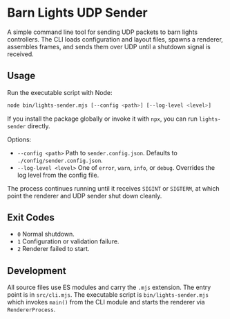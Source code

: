 # Barn Lights UDP Sender

A simple command line tool for sending UDP packets to barn lights controllers. The CLI
loads configuration and layout files, spawns a renderer, assembles frames, and sends
them over UDP until a shutdown signal is received.

## Usage

Run the executable script with Node:

```bash
node bin/lights-sender.mjs [--config <path>] [--log-level <level>]
```

If you install the package globally or invoke it with `npx`, you can run `lights-sender` directly.

Options:

- `--config <path>` Path to `sender.config.json`. Defaults to `./config/sender.config.json`.
- `--log-level <level>` One of `error`, `warn`, `info`, or `debug`. Overrides the log level from the config file.

The process continues running until it receives `SIGINT` or `SIGTERM`, at which point
the renderer and UDP sender shut down cleanly.

## Exit Codes

- `0` Normal shutdown.
- `1` Configuration or validation failure.
- `2` Renderer failed to start.

## Development

All source files use ES modules and carry the `.mjs` extension. The entry point is in `src/cli.mjs`. The executable script is `bin/lights-sender.mjs` which invokes `main()` from the CLI module and starts the renderer via `RendererProcess`.

